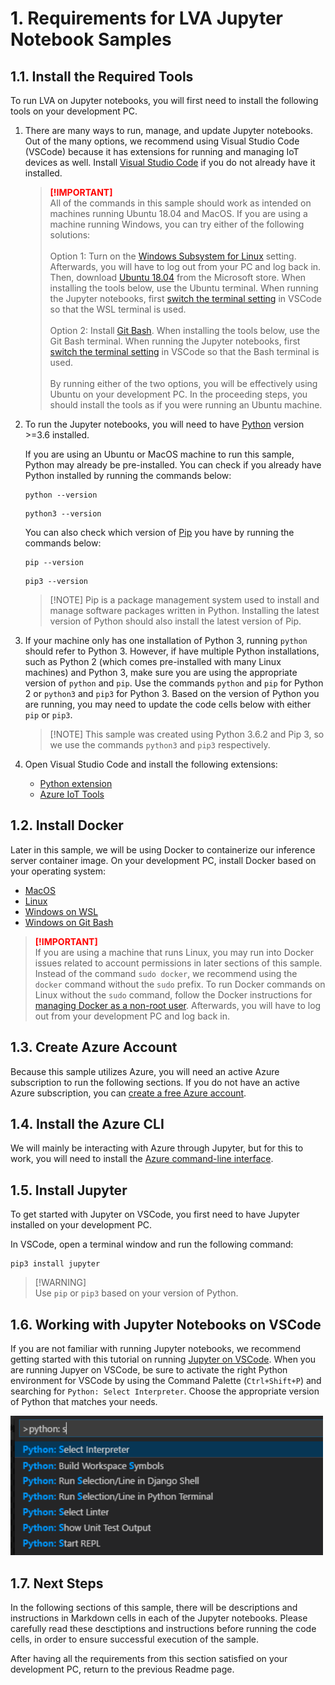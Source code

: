 # 1. Requirements for LVA Jupyter Notebook Samples 

## 1.1. Install the Required Tools
To run LVA on Jupyter notebooks, you will first need to install the following tools on your development PC.  

1. There are many ways to run, manage, and update Jupyter notebooks. Out of the many options, we recommend using Visual Studio Code (VSCode) because it has extensions for running and managing IoT devices as well. Install [Visual Studio Code](https://code.visualstudio.com/docs/setup/setup-overview) if you do not already have it installed.  

    > <span style="color:red; font-weight:bold"> [!IMPORTANT] </span>  
    > All of the commands in this sample should work as intended on machines running Ubuntu 18.04 and MacOS. If you are using a machine running Windows, you can try either of the following solutions:
    > <br><br>Option 1: Turn on the [Windows Subsystem for Linux](https://code.visualstudio.com/remote-tutorials/wsl/enable-wsl) setting. Afterwards, you will have to log out from your PC and log back in. Then, download [Ubuntu 18.04](https://docs.microsoft.com/en-us/windows/wsl/install-win10#install-your-linux-distribution-of-choice) from the Microsoft store. When installing the tools below, use the Ubuntu terminal. When running the Jupyter notebooks, first [switch the terminal setting](https://code.visualstudio.com/docs/remote/wsl#_open-a-remote-folder-or-workspace) in VSCode so that the WSL terminal is used.
    > <br><br>Option 2: Install [Git Bash](https://git-scm.com/downloads). When installing the tools below, use the Git Bash terminal. When running the Jupyter notebooks, first [switch the terminal setting](https://code.visualstudio.com/docs/editor/integrated-terminal) in VSCode so that the Bash terminal is used. 
    > <br><br>By running either of the two options, you will be effectively using Ubuntu on your development PC. In the proceeding steps, you should install the tools as if you were running an Ubuntu machine.

2. To run the Jupyter notebooks, you will need to have [Python](https://www.python.org/downloads/) version >=3.6 installed.
   
   If you are using an Ubuntu or MacOS machine to run this sample, Python may already be pre-installed. You can check if you already have Python installed by running the commands below:
    ```
    python --version
    ```
    ```
    python3 --version
    ``` 

    You can also check which version of [Pip](https://pip.pypa.io/en/stable/installing/) you have by running the commands below:
    ```
    pip --version
    ```
    ```
    pip3 --version
    ``` 
   
     ><span>[!NOTE]</span>
    > Pip is a package management system used to install and manage software packages written in Python. Installing the latest version of Python should also install the latest version of Pip. 

3. If your machine only has one installation of Python 3, running `python` should refer to Python 3. However, if have multiple Python installations, such as Python 2 (which comes pre-installed with many Linux machines) and Python 3, make sure you are using the appropriate version of `python` and `pip`. Use the commands `python` and `pip` for Python 2 or `python3` and `pip3` for Python 3. Based on the version of Python you are running, you may need to update the code cells below with either `pip` or `pip3`. 

   ><span>[!NOTE]</span>
   > This sample was created using Python 3.6.2 and Pip 3, so we use the commands `python3` and `pip3` respectively.

4. Open Visual Studio Code and install the following extensions:  
    - [Python extension](https://marketplace.visualstudio.com/items?itemName=ms-python.python) 
    - [Azure IoT Tools](https://marketplace.visualstudio.com/items?itemName=vsciot-vscode.azure-iot-tools)  
     
## 1.2. Install Docker
Later in this sample, we will be using Docker to containerize our inference server container image. On your development PC, install Docker based on your operating system:
* [MacOS](https://docs.docker.com/docker-for-mac/install/)
* [Linux](https://docs.docker.com/engine/install/)
* [Windows on WSL](https://docs.docker.com/docker-for-windows/wsl/)
* [Windows on Git Bash](https://docs.docker.com/docker-for-windows/install/)

> <span style="color:red; font-weight:bold"> [!IMPORTANT] </span>  
> If you are using a machine that runs Linux, you may run into Docker issues related to account permissions in later sections of this sample. Instead of the command `sudo docker`, we recommend using the `docker` command without the `sudo` prefix. To run Docker commands on Linux without the `sudo` command, follow the Docker instructions for [managing Docker as a non-root user](https://docs.docker.com/install/linux/linux-postinstall/). Afterwards, you will have to log out from your development PC and log back in.

## 1.3. Create Azure Account
Because this sample utilizes Azure, you will need an active Azure subscription to run the following sections. If you do not have an active Azure subscription, you can [create a free Azure account](https://azure.microsoft.com/free/?WT.mc_id=A261C142F). 

## 1.4. Install the Azure CLI
We will mainly be interacting with Azure through Jupyter, but for this to work, you will need to install the [Azure command-line interface](https://docs.microsoft.com/en-us/cli/azure/install-azure-cli?view=azure-cli-latest).


## 1.5. Install Jupyter
To get started with Jupyter on VSCode, you first need to have Jupyter installed on your development PC. 

In VSCode, open a terminal window and run the following command:
```
pip3 install jupyter
```
> <span> [!WARNING] </span>  
> Use `pip` or `pip3` based on your version of Python.

## 1.6. Working with Jupyter Notebooks on VSCode
If you are not familiar with running Jupyter notebooks, we recommend getting started with this tutorial on running [Jupyter on VSCode](https://code.visualstudio.com/docs/python/jupyter-support). When you are running Jupyer on VSCode, be sure to activate the right Python environment for VSCode by using the Command Palette (`Ctrl+Shift+P`) and searching for `Python: Select Interpreter`. Choose the appropriate version of Python that matches your needs.

<img src="/../../images/_python_interpreter.png" width=500px/>  

## 1.7. Next Steps
In the following sections of this sample, there will be descriptions and instructions in Markdown cells in each of the Jupyter notebooks. Please carefully read these desctiptions and instructions before running the code cells, in order to ensure successful execution of the sample.

After having all the requirements from this section satisfied on your development PC, return to the previous Readme page.
